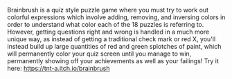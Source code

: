 Brainbrush is a quiz style puzzle game where you must try to work out colorful expressions which involve adding, removing, and inversing colors in order to understand what color each of the 18 puzzles is referring to. However, getting questions right and wrong is handled in a much more unique way, as instead of getting a traditional check mark or red X, you'll instead build up large quantities of red and green splotches of paint, which will permanently color your quiz screen until you manage to win, permanently showing off your achievements as well as your failings! 
Try it here: https://tnt-a.itch.io/brainbrush
